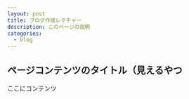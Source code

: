 ```yaml
---
layout: post
title: ブログ作成レクチャー
description: このページの説明
categories:
  - blog
---
```

## ページコンテンツのタイトル（見えるやつ
ここにコンテンツ

